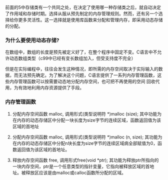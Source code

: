 
前面的5中存储类有一个共同之处，在决定了使用哪一种存储类之后，就自动决定了作用域和存储时期。选择从服从预先制定的内存管理规则。然而，还有另一个选择给你更多灵活性。这一选择就是使用库函数来分配和管理内存，即采用动态存储的分配。

### 为什么要使用动态存储?

在数组中，数组的长度是预先被定义好了，在整个程序中固定不变。C语言中不允许动态数组类型（c99中已经有变长数组加入，但受支持度不完全）

但是在实际编程中，往往会发生这种情况，即所需的内存空间取决于实际输入的数据，而无法预先确定。为了解决这个问题，C语言提供了一系列内存管理函数，这些内存管理函数可以按需要动态地分配内存空间，也可把不再使用的空间 回收代用，为有效地利用内存资源提供了手段。

### 内存管理函数

1) 分配内存空间函数 malloc, 调用形式(类型说明符 *)malloc (size); 
其中功能为在内存的动态存储区中分配一块长度为size字节的连续区域，函数返回值为该区域的首地址

2) 分配内存空间函数 malloc, 调用形式(类型说明符 *)malloc (n, size);
其功能为在内存的动态存储区中分配n块长度为size字节的连续区域病全部赋值为0，函数返回值为该区域的首地址。

3) 释放内存空间函数 free, 调用形式free(void *ptr);
其功能为释放ptr所指向的一块内存空间，ptr是一个任意类型的指针变量，它指向被释放区域的首地址。被释放区应该是由malloc或calloc函数所分配的区域。

